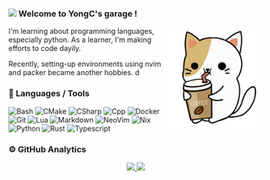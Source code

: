 ### <img src="https://media.giphy.com/media/hvRJCLFzcasrR4ia7z/giphy.gif" width="25px"> Welcome to YongC's garage !

<img align="right" height=200 width=200 alt="Catpuccino gif" src="https://raw.githubusercontent.com/EdenEast/EdenEast/main/assets/coffee-cat.gif" />

I'm learning about programming languages, especially python.
As a learner, I'm making efforts to code dayily.

Recently, setting-up environments using nvim and packer became another hobbies. 
d

### 🔧 Languages / Tools

![Bash](https://img.shields.io/badge/-Bash-05122A?style=flat&logo=gnu-bash&logoColor=4EAA25)
![CMake](https://img.shields.io/badge/-CMake-05122A?style=flat&logo=cmake)
![CSharp](https://img.shields.io/badge/-CSharp-05122A?style=flat&logo=csharp&logoColor=189F20)
![Cpp](https://img.shields.io/badge/-C++-05122A?style=flat&logo=cplusplus&logoColor=00589D)
![Docker](https://img.shields.io/badge/-Docker-05122A?style=flat&logo=docker&logoColor=1993EF)
![Git](https://img.shields.io/badge/-Git-05122A?style=flat&logo=git)
![Lua](https://img.shields.io/badge/-Lua-05122A?style=flat&logo=lua&logoColor=0062cc)
![Markdown](https://img.shields.io/badge/-Markdown-05122A?style=flat&logo=markdown)
![NeoVim](https://img.shields.io/badge/-NeoVim-05122A?style=flat&logo=neovim&logoColor=4b9e4b)
![Nix](https://img.shields.io/badge/-Nix-05122A?style=flat&logo=nixos&logoColor=3399cc)
![Python](https://img.shields.io/badge/-Python-05122A?style=flat&logo=python&logoColor=B54009)
![Rust](https://img.shields.io/badge/-Rust-05122A?style=flat&logo=rust&logoColor=B54009)
![Typescript](https://img.shields.io/badge/-Typescript-05122A?style=flat&logo=typescript&logoColor=2D79C7)


### ⚙️  GitHub Analytics

<p align="center">
<a href="https://github.com/edeneast">
  <img height="180em" src="https://github-readme-stats-eight-theta.vercel.app/api?username=edeneast&show_icons=true&theme=algolia&include_all_commits=true&count_private=true"/>
  <img height="180em" src="https://github-readme-stats-eight-theta.vercel.app/api/top-langs/?username=edeneast&layout=compact&langs_count=8&theme=algolia"/>
</a>
</p>

<!--
&#x200B;
Resources:
  - https://github.com/coderjojo/creative-profile-readme
  - https://github-profile-trophy.vercel.app/?username=EdenEast&theme=algolia&margin-w=15&margin-h=15&column=7&v=2
  - https://github.com/simple-icons/simple-icons/blob/develop/slugs.md
-->

